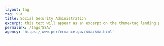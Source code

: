 ```yaml
---
layout: tag
tag: SSA
title: Social Security Administration
excerpt: this text will appear as an excerpt on the theme/tag landing page
permalink: /tags/SSA/
agency: "https://www.performance.gov/SSA/SSA.html"

---
```

